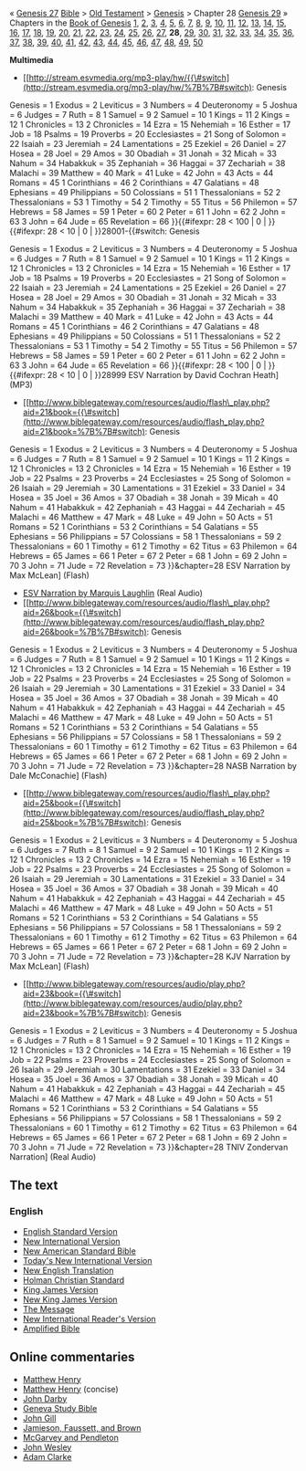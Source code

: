 «
[Genesis 27](index.php?title=Genesis_27&action=edit&redlink=1 "Genesis 27 (page does not exist)")
[Bible](Bible "Bible") \>
[Old Testament](Old_Testament "Old Testament") \>
[Genesis](Genesis "Genesis") \> Chapter 28
[Genesis 29](Genesis_29 "Genesis 29") »
Chapters in the
[Book of Genesis](Book_of_Genesis "Book of Genesis")
[1](Genesis_1 "Genesis 1"), [2](Genesis_2 "Genesis 2"),
[3](Genesis_3 "Genesis 3"), [4](Genesis_4 "Genesis 4"),
[5](index.php?title=Genesis_5&action=edit&redlink=1 "Genesis 5 (page does not exist)"),
[6](Genesis_6 "Genesis 6"),
[7](index.php?title=Genesis_7&action=edit&redlink=1 "Genesis 7 (page does not exist)"),
[8](index.php?title=Genesis_8&action=edit&redlink=1 "Genesis 8 (page does not exist)"),
[9](index.php?title=Genesis_9&action=edit&redlink=1 "Genesis 9 (page does not exist)"),
[10](index.php?title=Genesis_10&action=edit&redlink=1 "Genesis 10 (page does not exist)"),
[11](index.php?title=Genesis_11&action=edit&redlink=1 "Genesis 11 (page does not exist)"),
[12](index.php?title=Genesis_12&action=edit&redlink=1 "Genesis 12 (page does not exist)"),
[13](index.php?title=Genesis_13&action=edit&redlink=1 "Genesis 13 (page does not exist)"),
[14](index.php?title=Genesis_14&action=edit&redlink=1 "Genesis 14 (page does not exist)"),
[15](index.php?title=Genesis_15&action=edit&redlink=1 "Genesis 15 (page does not exist)"),
[16](index.php?title=Genesis_16&action=edit&redlink=1 "Genesis 16 (page does not exist)"),
[17](index.php?title=Genesis_17&action=edit&redlink=1 "Genesis 17 (page does not exist)"),
[18](index.php?title=Genesis_18&action=edit&redlink=1 "Genesis 18 (page does not exist)"),
[19](index.php?title=Genesis_19&action=edit&redlink=1 "Genesis 19 (page does not exist)"),
[20](Genesis_20 "Genesis 20"),
[21](index.php?title=Genesis_21&action=edit&redlink=1 "Genesis 21 (page does not exist)"),
[22](index.php?title=Genesis_22&action=edit&redlink=1 "Genesis 22 (page does not exist)"),
[23](index.php?title=Genesis_23&action=edit&redlink=1 "Genesis 23 (page does not exist)"),
[24](index.php?title=Genesis_24&action=edit&redlink=1 "Genesis 24 (page does not exist)"),
[25](index.php?title=Genesis_25&action=edit&redlink=1 "Genesis 25 (page does not exist)"),
[26](index.php?title=Genesis_26&action=edit&redlink=1 "Genesis 26 (page does not exist)"),
[27](index.php?title=Genesis_27&action=edit&redlink=1 "Genesis 27 (page does not exist)"),
**28**, [29](Genesis_29 "Genesis 29"),
[30](Genesis_30 "Genesis 30"),
[31](index.php?title=Genesis_31&action=edit&redlink=1 "Genesis 31 (page does not exist)"),
[32](index.php?title=Genesis_32&action=edit&redlink=1 "Genesis 32 (page does not exist)"),
[33](index.php?title=Genesis_33&action=edit&redlink=1 "Genesis 33 (page does not exist)"),
[34](index.php?title=Genesis_34&action=edit&redlink=1 "Genesis 34 (page does not exist)"),
[35](index.php?title=Genesis_35&action=edit&redlink=1 "Genesis 35 (page does not exist)"),
[36](index.php?title=Genesis_36&action=edit&redlink=1 "Genesis 36 (page does not exist)"),
[37](index.php?title=Genesis_37&action=edit&redlink=1 "Genesis 37 (page does not exist)"),
[38](index.php?title=Genesis_38&action=edit&redlink=1 "Genesis 38 (page does not exist)"),
[39](index.php?title=Genesis_39&action=edit&redlink=1 "Genesis 39 (page does not exist)"),
[40](index.php?title=Genesis_40&action=edit&redlink=1 "Genesis 40 (page does not exist)"),
[41](index.php?title=Genesis_41&action=edit&redlink=1 "Genesis 41 (page does not exist)"),
[42](index.php?title=Genesis_42&action=edit&redlink=1 "Genesis 42 (page does not exist)"),
[43](index.php?title=Genesis_43&action=edit&redlink=1 "Genesis 43 (page does not exist)"),
[44](index.php?title=Genesis_44&action=edit&redlink=1 "Genesis 44 (page does not exist)"),
[45](index.php?title=Genesis_45&action=edit&redlink=1 "Genesis 45 (page does not exist)"),
[46](index.php?title=Genesis_46&action=edit&redlink=1 "Genesis 46 (page does not exist)"),
[47](index.php?title=Genesis_47&action=edit&redlink=1 "Genesis 47 (page does not exist)"),
[48](index.php?title=Genesis_48&action=edit&redlink=1 "Genesis 48 (page does not exist)"),
[49](index.php?title=Genesis_49&action=edit&redlink=1 "Genesis 49 (page does not exist)"),
[50](index.php?title=Genesis_50&action=edit&redlink=1 "Genesis 50 (page does not exist)")

**Multimedia**

-   [[http://stream.esvmedia.org/mp3-play/hw/{{\#switch](http://stream.esvmedia.org/mp3-play/hw/%7B%7B#switch):
    Genesis

Genesis = 1
Exodus = 2
Leviticus = 3
Numbers = 4
Deuteronomy = 5
Joshua = 6
Judges = 7
Ruth = 8
1 Samuel = 9
2 Samuel = 10
1 Kings = 11
2 Kings = 12
1 Chronicles = 13
2 Chronicles = 14
Ezra = 15
Nehemiah = 16
Esther = 17
Job = 18
Psalms = 19
Proverbs = 20
Ecclesiastes = 21
Song of Solomon = 22
Isaiah = 23
Jeremiah = 24
Lamentations = 25
Ezekiel = 26
Daniel = 27
Hosea = 28
Joel = 29
Amos = 30
Obadiah = 31
Jonah = 32
Micah = 33
Nahum = 34
Habakkuk = 35
Zephaniah = 36
Haggai = 37
Zechariah = 38
Malachi = 39
Matthew = 40
Mark = 41
Luke = 42
John = 43
Acts = 44
Romans = 45
1 Corinthians = 46
2 Corinthians = 47
Galatians = 48
Ephesians = 49
Philippians = 50
Colossians = 51
1 Thessalonians = 52
2 Thessalonians = 53
1 Timothy = 54
2 Timothy = 55
Titus = 56
Philemon = 57
Hebrews = 58
James = 59
1 Peter = 60
2 Peter = 61
1 John = 62
2 John = 63
3 John = 64
Jude = 65
Revelation = 66
}}{{\#ifexpr: 28 < 100 | 0 | }}{{\#ifexpr: 28 < 10 | 0 |
}}28001-{{\#switch: Genesis

Genesis = 1
Exodus = 2
Leviticus = 3
Numbers = 4
Deuteronomy = 5
Joshua = 6
Judges = 7
Ruth = 8
1 Samuel = 9
2 Samuel = 10
1 Kings = 11
2 Kings = 12
1 Chronicles = 13
2 Chronicles = 14
Ezra = 15
Nehemiah = 16
Esther = 17
Job = 18
Psalms = 19
Proverbs = 20
Ecclesiastes = 21
Song of Solomon = 22
Isaiah = 23
Jeremiah = 24
Lamentations = 25
Ezekiel = 26
Daniel = 27
Hosea = 28
Joel = 29
Amos = 30
Obadiah = 31
Jonah = 32
Micah = 33
Nahum = 34
Habakkuk = 35
Zephaniah = 36
Haggai = 37
Zechariah = 38
Malachi = 39
Matthew = 40
Mark = 41
Luke = 42
John = 43
Acts = 44
Romans = 45
1 Corinthians = 46
2 Corinthians = 47
Galatians = 48
Ephesians = 49
Philippians = 50
Colossians = 51
1 Thessalonians = 52
2 Thessalonians = 53
1 Timothy = 54
2 Timothy = 55
Titus = 56
Philemon = 57
Hebrews = 58
James = 59
1 Peter = 60
2 Peter = 61
1 John = 62
2 John = 63
3 John = 64
Jude = 65
Revelation = 66
}}{{\#ifexpr: 28 < 100 | 0 | }}{{\#ifexpr: 28 < 10 | 0 | }}28999
ESV Narration by David Cochran Heath] (MP3)

-   [[http://www.biblegateway.com/resources/audio/flash\_play.php?aid=21&book={{\#switch](http://www.biblegateway.com/resources/audio/flash_play.php?aid=21&book=%7B%7B#switch):
    Genesis

Genesis = 1
Exodus = 2
Leviticus = 3
Numbers = 4
Deuteronomy = 5
Joshua = 6
Judges = 7
Ruth = 8
1 Samuel = 9
2 Samuel = 10
1 Kings = 11
2 Kings = 12
1 Chronicles = 13
2 Chronicles = 14
Ezra = 15
Nehemiah = 16
Esther = 19
Job = 22
Psalms = 23
Proverbs = 24
Ecclesiastes = 25
Song of Solomon = 26
Isaiah = 29
Jeremiah = 30
Lamentations = 31
Ezekiel = 33
Daniel = 34
Hosea = 35
Joel = 36
Amos = 37
Obadiah = 38
Jonah = 39
Micah = 40
Nahum = 41
Habakkuk = 42
Zephaniah = 43
Haggai = 44
Zechariah = 45
Malachi = 46
Matthew = 47
Mark = 48
Luke = 49
John = 50
Acts = 51
Romans = 52
1 Corinthians = 53
2 Corinthians = 54
Galatians = 55
Ephesians = 56
Philippians = 57
Colossians = 58
1 Thessalonians = 59
2 Thessalonians = 60
1 Timothy = 61
2 Timothy = 62
Titus = 63
Philemon = 64
Hebrews = 65
James = 66
1 Peter = 67
2 Peter = 68
1 John = 69
2 John = 70
3 John = 71
Jude = 72
Revelation = 73
}}&chapter=28 ESV Narration by Max McLean] (Flash)

-   [ESV Narration by Marquis Laughlin](http://www.gnpcb.org/esv/share/audio/smil?passage=Genesis+28)
    (Real Audio)
-   [[http://www.biblegateway.com/resources/audio/flash\_play.php?aid=26&book={{\#switch](http://www.biblegateway.com/resources/audio/flash_play.php?aid=26&book=%7B%7B#switch):
    Genesis

Genesis = 1
Exodus = 2
Leviticus = 3
Numbers = 4
Deuteronomy = 5
Joshua = 6
Judges = 7
Ruth = 8
1 Samuel = 9
2 Samuel = 10
1 Kings = 11
2 Kings = 12
1 Chronicles = 13
2 Chronicles = 14
Ezra = 15
Nehemiah = 16
Esther = 19
Job = 22
Psalms = 23
Proverbs = 24
Ecclesiastes = 25
Song of Solomon = 26
Isaiah = 29
Jeremiah = 30
Lamentations = 31
Ezekiel = 33
Daniel = 34
Hosea = 35
Joel = 36
Amos = 37
Obadiah = 38
Jonah = 39
Micah = 40
Nahum = 41
Habakkuk = 42
Zephaniah = 43
Haggai = 44
Zechariah = 45
Malachi = 46
Matthew = 47
Mark = 48
Luke = 49
John = 50
Acts = 51
Romans = 52
1 Corinthians = 53
2 Corinthians = 54
Galatians = 55
Ephesians = 56
Philippians = 57
Colossians = 58
1 Thessalonians = 59
2 Thessalonians = 60
1 Timothy = 61
2 Timothy = 62
Titus = 63
Philemon = 64
Hebrews = 65
James = 66
1 Peter = 67
2 Peter = 68
1 John = 69
2 John = 70
3 John = 71
Jude = 72
Revelation = 73
}}&chapter=28 NASB Narration by Dale McConachie] (Flash)

-   [[http://www.biblegateway.com/resources/audio/flash\_play.php?aid=25&book={{\#switch](http://www.biblegateway.com/resources/audio/flash_play.php?aid=25&book=%7B%7B#switch):
    Genesis

Genesis = 1
Exodus = 2
Leviticus = 3
Numbers = 4
Deuteronomy = 5
Joshua = 6
Judges = 7
Ruth = 8
1 Samuel = 9
2 Samuel = 10
1 Kings = 11
2 Kings = 12
1 Chronicles = 13
2 Chronicles = 14
Ezra = 15
Nehemiah = 16
Esther = 19
Job = 22
Psalms = 23
Proverbs = 24
Ecclesiastes = 25
Song of Solomon = 26
Isaiah = 29
Jeremiah = 30
Lamentations = 31
Ezekiel = 33
Daniel = 34
Hosea = 35
Joel = 36
Amos = 37
Obadiah = 38
Jonah = 39
Micah = 40
Nahum = 41
Habakkuk = 42
Zephaniah = 43
Haggai = 44
Zechariah = 45
Malachi = 46
Matthew = 47
Mark = 48
Luke = 49
John = 50
Acts = 51
Romans = 52
1 Corinthians = 53
2 Corinthians = 54
Galatians = 55
Ephesians = 56
Philippians = 57
Colossians = 58
1 Thessalonians = 59
2 Thessalonians = 60
1 Timothy = 61
2 Timothy = 62
Titus = 63
Philemon = 64
Hebrews = 65
James = 66
1 Peter = 67
2 Peter = 68
1 John = 69
2 John = 70
3 John = 71
Jude = 72
Revelation = 73
}}&chapter=28 KJV Narration by Max McLean] (Flash)

-   [[http://www.biblegateway.com/resources/audio/play.php?aid=23&book={{\#switch](http://www.biblegateway.com/resources/audio/play.php?aid=23&book=%7B%7B#switch):
    Genesis

Genesis = 1
Exodus = 2
Leviticus = 3
Numbers = 4
Deuteronomy = 5
Joshua = 6
Judges = 7
Ruth = 8
1 Samuel = 9
2 Samuel = 10
1 Kings = 11
2 Kings = 12
1 Chronicles = 13
2 Chronicles = 14
Ezra = 15
Nehemiah = 16
Esther = 19
Job = 22
Psalms = 23
Proverbs = 24
Ecclesiastes = 25
Song of Solomon = 26
Isaiah = 29
Jeremiah = 30
Lamentations = 31
Ezekiel = 33
Daniel = 34
Hosea = 35
Joel = 36
Amos = 37
Obadiah = 38
Jonah = 39
Micah = 40
Nahum = 41
Habakkuk = 42
Zephaniah = 43
Haggai = 44
Zechariah = 45
Malachi = 46
Matthew = 47
Mark = 48
Luke = 49
John = 50
Acts = 51
Romans = 52
1 Corinthians = 53
2 Corinthians = 54
Galatians = 55
Ephesians = 56
Philippians = 57
Colossians = 58
1 Thessalonians = 59
2 Thessalonians = 60
1 Timothy = 61
2 Timothy = 62
Titus = 63
Philemon = 64
Hebrews = 65
James = 66
1 Peter = 67
2 Peter = 68
1 John = 69
2 John = 70
3 John = 71
Jude = 72
Revelation = 73
}}&chapter=28 TNIV Zondervan Narration] (Real Audio)

## The text

### English

-   [English Standard Version](http://www.gnpcb.org/esv/search/?q=Genesis%2028)
-   [New International Version](http://www.biblegateway.com/passage/?search=Genesis%2028&version=31)
-   [New American Standard Bible](http://www.biblegateway.com/passage/?search=Genesis%2028&version=49)
-   [Today's New International Version](http://www.ibs.org/bible/verse/index.php?q=Genesis%2028)
-   [New English Translation](http://net.bible.org/bible.php?book=Genesis&chapter=28)
-   [Holman Christian Standard](http://www.biblegateway.com/passage/?search=Genesis%2028&version=77)
-   [King James Version](http://www.biblegateway.com/passage/?search=Genesis%2028&version=9)
-   [New King James Version](http://www.biblegateway.com/passage/?search=Genesis%2028&version=50)
-   [The Message](http://www.biblegateway.com/passage/?search=Genesis%2028&version=65)
-   [New International Reader's Version](http://www.biblegateway.com/passage/?search=Genesis%2028&version=76)
-   [Amplified Bible](http://www.biblegateway.com/passage/?search=Genesis%2028&version=45)

## Online commentaries

-   [Matthew Henry](http://eword.gospelcom.net/comments/genesis/mh/genesis28.htm)
-   [Matthew Henry](http://eword.gospelcom.net/comments/genesis/mhc/genesis28.htm)
    (concise)
-   [John Darby](http://eword.gospelcom.net/comments/genesis/darby/genesis28.htm)
-   [Geneva Study Bible](http://eword.gospelcom.net/comments/genesis/geneva/genesis28.htm)
-   [John Gill](http://eword.gospelcom.net/comments/genesis/gill/genesis28.htm)
-   [Jamieson, Faussett, and Brown](http://www.ewordtoday.com/comments/genesis/jfb/genesis28.htm)
-   [McGarvey and Pendleton](http://eword.gospelcom.net/comments/genesis/four/genesis28.htm)
-   [John Wesley](http://eword.gospelcom.net/comments/genesis/wesley/genesis28.htm)
-   [Adam Clarke](http://www.studylight.org/com/acc/view.cgi?book=ge&chapter=0028)



